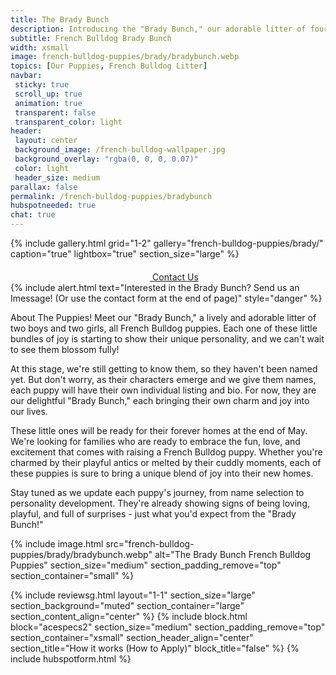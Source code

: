 ```yaml
---
title: The Brady Bunch
description: Introducing the "Brady Bunch," our adorable litter of four French Bulldog puppies.
subtitle: French Bulldog Brady Bunch
width: xsmall
image: french-bulldog-puppies/brady/bradybunch.webp
topics: [Our Puppies, French Bulldog Litter]
navbar:
 sticky: true
 scroll_up: true
 animation: true
 transparent: false
 transparent_color: light
header:
 layout: center
 background_image: /french-bulldog-wallpaper.jpg
 background_overlay: "rgba(0, 0, 0, 0.07)"
 color: light
 header_size: medium
parallax: false
permalink: /french-bulldog-puppies/bradybunch
hubspotneeded: true
chat: true
---
```


{% include gallery.html
grid="1-2"
gallery="french-bulldog-puppies/brady/"
caption="true"
lightbox="true"
section_size="large"
%}

<center><a class="uk-button uk-button-danger uk-border-pill uk-button-xlarge my-border-rounded" href="tel:212-739-0182">
    <span data-uk-icon="phone" class="uk-icon">
        <svg width="20" height="20" viewBox="0 0 20 20" xmlns="http://www.w3.org/2000/svg"></svg>
    </span>
    Contact Us
</a>
</center>
{% include alert.html text="Interested in the Brady Bunch? Send us an Imessage! (Or use the contact form at the end of page)" style="danger" %}

About The Puppies!
Meet our "Brady Bunch," a lively and adorable litter of two boys and two girls, all French Bulldog puppies. Each one of these little bundles of joy is starting to show their unique personality, and we can't wait to see them blossom fully!

At this stage, we're still getting to know them, so they haven't been named yet. But don't worry, as their characters emerge and we give them names, each puppy will have their own individual listing and bio. For now, they are our delightful "Brady Bunch," each bringing their own charm and joy into our lives.

These little ones will be ready for their forever homes at the end of May. We're looking for families who are ready to embrace the fun, love, and excitement that comes with raising a French Bulldog puppy. Whether you're charmed by their playful antics or melted by their cuddly moments, each of these puppies is sure to bring a unique blend of joy into their new homes.

Stay tuned as we update each puppy's journey, from name selection to personality development. They're already showing signs of being loving, playful, and full of surprises - just what you'd expect from the "Brady Bunch!"

{% include image.html
src="french-bulldog-puppies/brady/bradybunch.webp"
alt="The Brady Bunch French Bulldog Puppies"
section_size="medium"
section_padding_remove="top"
section_container="small"
%}

{% include reviewsg.html
layout="1-1"
section_size="large"
section_background="muted"
section_container="large"
section_content_align="center"
%}
{% include block.html
block="acespecs2"
section_size="medium"
section_padding_remove="top"
section_container="xsmall"
section_header_align="center"
section_title="How it works (How to Apply)"
block_title="false"
%}
{% include hubspotform.html %}